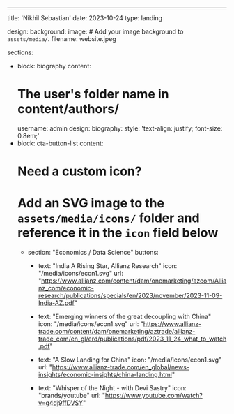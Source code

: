 ---
title: 'Nikhil Sebastian'
date: 2023-10-24
type: landing

design:
  background:
    image:
      # Add your image background to `assets/media/`.
      filename: website.jpeg

sections:
  - block: biography
    content:
      # The user's folder name in content/authors/
      username: admin
    design:
      biography:
        style: 'text-align: justify; font-size: 0.8em;'
  - block: cta-button-list
    content:
      # Need a custom icon?
      # Add an SVG image to the `assets/media/icons/` folder and reference it in the `icon` field below
      - section: "Economics / Data Science"
        buttons:
          - text: "India A Rising Star, Allianz Research"
            icon: "/media/icons/econ1.svg"
            url: "https://www.allianz.com/content/dam/onemarketing/azcom/Allianz_com/economic-research/publications/specials/en/2023/november/2023-11-09-India-AZ.pdf"

          - text: "Emerging winners of the great decoupling with China"
            icon: "/media/icons/econ1.svg"
            url: "https://www.allianz-trade.com/content/dam/onemarketing/aztrade/allianz-trade_com/en_gl/erd/publications/pdf/2023_11_24_what_to_watch.pdf"

          - text: "A Slow Landing for China"
            icon: "/media/icons/econ1.svg"
            url: "https://www.allianz-trade.com/en_global/news-insights/economic-insights/china-landing.html"

          - text: "Whisper of the Night - with Devi Sastry"
            icon: "brands/youtube"
            url: "https://www.youtube.com/watch?v=g4dj9ffDVSY"
